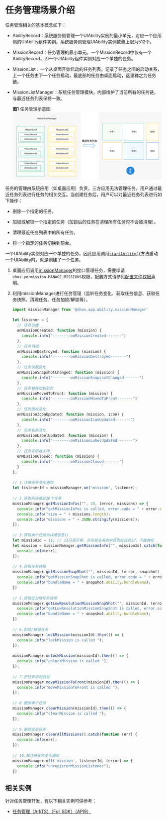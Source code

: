 # 任务管理场景介绍


任务管理相关的基本概念如下：


- AbilityRecord：系统服务侧管理一个UIAbility实例的最小单元，对应一个应用侧的UIAbility组件实例。系统服务侧管理UIAbility实例数量上限为512个。

- MissionRecord：任务管理的最小单元。一个MissionRecord中仅有一个AbilityRecord，即一个UIAbility组件实例对应一个单独的任务。

- MissionList：一个从桌面开始启动的任务列表，记录了任务之间的启动关系，上一个任务由下一个任务启动，最底部的任务由桌面启动，这里称之为任务链。

- MissionListManager：系统任务管理模块，内部维护了当前所有的任务链，与最近任务列表保持一致。
  
  **图1** 任务管理示意图  
  ![mission-list-manager](figures/mission-list-manager.png)


任务的管理由系统应用（如桌面应用）负责，三方应用无法管理任务。用户通过最近任务列表进行任务的相关交互。当创建任务后，用户可以对最近任务列表进行如下操作：


- 删除一个指定的任务。

- 加锁或解锁一个指定的任务（加锁后的任务在清理所有任务时不会被清理）。

- 清理最近任务列表中的所有任务。

- 将一个指定的任务切换到前台。


一个UIAbility实例对应一个单独的任务，因此应用调用[`startAbility()`](../reference/apis/js-apis-inner-application-uiAbilityContext.md#uiabilitycontextstartability)方法启动一个UIAbility时，就是创建了一个任务。

1. 桌面应用调用[missionManager](../reference/apis/js-apis-application-missionManager.md)的接口管理任务，需要申请`ohos.permission.MANAGE_MISSIONS`权限，配置方式请参见[配置文件权限声明](../security/accesstoken-guidelines.md#配置文件权限声明)。

2. 利用missionManager进行任务管理（监听任务变化、获取任务信息、获取任务快照、清理任务、任务加锁/解锁等）。

   ```ts
   import missionManager from '@ohos.app.ability.missionManager'
   
   let listener = {
     // 任务创建
     onMissionCreated: function (mission) {
       console.info("--------onMissionCreated-------")
     },
     // 任务销毁
     onMissionDestroyed: function (mission) {
       console.info("--------onMissionDestroyed-------")
     },
     // 任务快照变化
     onMissionSnapshotChanged: function (mission) {
       console.info("--------onMissionSnapshotChanged-------")
     },
     // 任务被移动到前台
     onMissionMovedToFront: function (mission) {
       console.info("--------onMissionMovedToFront-------")
     },
     // 任务图标变化
     onMissionIconUpdated: function (mission, icon) {
       console.info("--------onMissionIconUpdated-------")
     },
     // 任务名称变化
     onMissionLabelUpdated: function (mission) {
       console.info("--------onMissionLabelUpdated-------")
     },
     // 任务实例被关闭
     onMissionClosed: function (mission) {
       console.info("--------onMissionClosed-------")
     }
   };
   
   // 1.注册任务变化通知
   let listenerId = missionManager.on('mission', listener);
   
   // 2.获取系统最近20个任务
   missionManager.getMissionInfos("", 20, (error, missions) => {
     console.info("getMissionInfos is called, error.code = " + error.code);
     console.info("size = " + missions.length);
     console.info("missions = " + JSON.stringify(missions));
   });
   
   // 3.获取单个任务的详细信息()
   let missionId = 11; // 11只是示例，实际是从系统中获取的任务id，下面类似
   let mission = missionManager.getMissionInfo("", missionId).catch(function (err) {
     console.info(err);
   });
   
   // 4.获取任务快照
   missionManager.getMissionSnapShot("", missionId, (error, snapshot) => {
     console.info("getMissionSnapShot is called, error.code = " + error.code);
     console.info("bundleName = " + snapshot.ability.bundleName);
   })
   
   // 5.获取低分辨任务快照
   missionManager.getLowResolutionMissionSnapShot("", missionId, (error, snapshot) => {
     console.info("getLowResolutionMissionSnapShot is called, error.code = " + error.code);
     console.info("bundleName = " + snapshot.ability.bundleName);
   })
   
   // 6.加锁/解锁任务
   missionManager.lockMission(missionId).then(() => {
     console.info("lockMission is called ");
   });
   
   missionManager.unlockMission(missionId).then(() => {
     console.info("unlockMission is called ");
   });
   
   // 7.把任务切到前台
   missionManager.moveMissionToFront(missionId).then(() => {
     console.info("moveMissionToFront is called ");
   });
   
   // 8.删除单个任务
   missionManager.clearMission(missionId).then(() => {
     console.info("clearMission is called ");
   });
   
   // 9.删除全部任务
   missionManager.clearAllMissions().catch(function (err) {
     console.info(err);
   });
   
   // 10.解注册任务变化通知
   missionManager.off('mission', listenerId, (error) => {
     console.info("unregisterMissionListener");
   })
   ```

## 相关实例

针对任务管理开发，有以下相关实例可供参考：

- [任务管理（ArkTS）（Full SDK）（API9）](https://gitee.com/openharmony/applications_app_samples/blob/OpenHarmony-3.2-Release/code/SystemFeature/ApplicationModels/MissionManager)
   